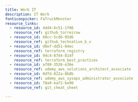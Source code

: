 ```yaml
---
title: Work IT
description: IT Work
fonticonpicker: FaTruckMonster
resource_links:
  - resource_id: 4dd4-6c51-1f06
    resource_ref: github_torreirow
  - resource_id: 60cc-5cd6-95d6
    resource_ref: github_technative_b_v
  - resource_id: d0ef-dd51-84ec
    resource_ref: terraform_registry
  - resource_id: 94c4-87d4-814f
    resource_ref: terraform_best_practices
  - resource_id: af88-3526-e36e
    resource_ref: udemy_aws_solutions_architect_associate
  - resource_id: 0dfd-822a-8b8b
    resource_ref: udemy_aws_sysops_administrator_associate
  - resource_id: 78a9-eaf2-be90
    resource_ref: git_cheat_sheet

---
```

















